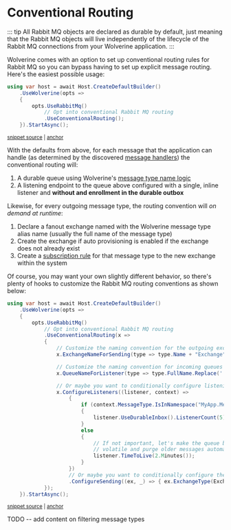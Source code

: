 # Conventional Routing

::: tip
All Rabbit MQ objects are declared as durable by default, just meaning that the Rabbit MQ objects
will live independently of the lifecycle of the Rabbit MQ connections from your Wolverine application.
:::

Wolverine comes with an option to set up conventional routing rules for Rabbit MQ so
you can bypass having to set up explicit message routing. Here's the easiest
possible usage:

<!-- snippet: sample_activating_rabbit_mq_conventional_routing -->
<a id='snippet-sample_activating_rabbit_mq_conventional_routing'></a>
```cs
using var host = await Host.CreateDefaultBuilder()
    .UseWolverine(opts =>
    {
        opts.UseRabbitMq()
            // Opt into conventional Rabbit MQ routing
            .UseConventionalRouting();
    }).StartAsync();
```
<sup><a href='https://github.com/JasperFx/wolverine/blob/main/src/Transports/RabbitMQ/Wolverine.RabbitMQ.Tests/Samples.cs#L299-L309' title='Snippet source file'>snippet source</a> | <a href='#snippet-sample_activating_rabbit_mq_conventional_routing' title='Start of snippet'>anchor</a></sup>
<!-- endSnippet -->

With the defaults from above, for each message that the application can handle
(as determined by the discovered [message handlers](/guide/handlers/discovery)) the conventional routing will:

1. A durable queue using Wolverine's [message type name logic](/guide/messages.html#message-type-name-or-alias)
2. A listening endpoint to the queue above configured with a single, inline listener and **without and enrollment in the durable outbox**

Likewise, for every outgoing message type, the routing convention will *on demand at runtime*:

1. Declare a fanout exchange named with the Wolverine message type alias name (usually the full name of the message type)
2. Create the exchange if auto provisioning is enabled if the exchange does not already exist
3. Create a [subscription rule](/guide/messaging/subscriptions) for that message type to the new exchange within the system

Of course, you may want your own slightly different behavior, so there's plenty of hooks to customize the
Rabbit MQ routing conventions as shown below:

<!-- snippet: sample_activating_rabbit_mq_conventional_routing_customized -->
<a id='snippet-sample_activating_rabbit_mq_conventional_routing_customized'></a>
```cs
using var host = await Host.CreateDefaultBuilder()
    .UseWolverine(opts =>
    {
        opts.UseRabbitMq()
            // Opt into conventional Rabbit MQ routing
            .UseConventionalRouting(x =>
            {
                // Customize the naming convention for the outgoing exchanges
                x.ExchangeNameForSending(type => type.Name + "Exchange");

                // Customize the naming convention for incoming queues
                x.QueueNameForListener(type => type.FullName.Replace('.', '-'));

                // Or maybe you want to conditionally configure listening endpoints
                x.ConfigureListeners((listener, context) =>
                    {
                        if (context.MessageType.IsInNamespace("MyApp.Messages.Important"))
                        {
                            listener.UseDurableInbox().ListenerCount(5);
                        }
                        else
                        {
                            // If not important, let's make the queue be
                            // volatile and purge older messages automatically
                            listener.TimeToLive(2.Minutes());
                        }
                    })
                    // Or maybe you want to conditionally configure the outgoing exchange
                    .ConfigureSending((ex, _) => { ex.ExchangeType(ExchangeType.Direct); });
            });
    }).StartAsync();
```
<sup><a href='https://github.com/JasperFx/wolverine/blob/main/src/Transports/RabbitMQ/Wolverine.RabbitMQ.Tests/Samples.cs#L314-L348' title='Snippet source file'>snippet source</a> | <a href='#snippet-sample_activating_rabbit_mq_conventional_routing_customized' title='Start of snippet'>anchor</a></sup>
<!-- endSnippet -->


TODO -- add content on filtering message types
